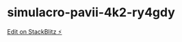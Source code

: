 # simulacro-pavii-4k2-ry4gdy

[Edit on StackBlitz ⚡️](https://stackblitz.com/edit/simulacro-pavii-4k2-ry4gdy)